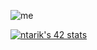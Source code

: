 
![me](https://github.com/NayrouzTarik/NayrouzTarik/assets/107729348/f8bcc420-f225-449d-90ab-12e929f29406)

[![ntarik's 42 stats](https://badge.mediaplus.ma/darkgray/ntarik)](https://github.com/oakoudad/badge42)

